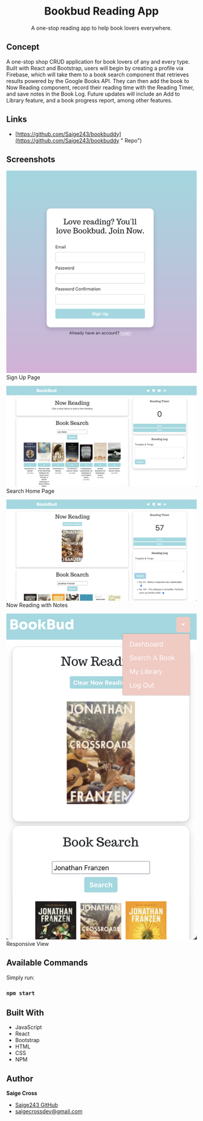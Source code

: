 <h1 align="center"><project-name>Bookbud Reading App</h1>

<p align="center"><project-description>A one-stop reading app to help book lovers everywhere.</p>

## Concept
A one-stop shop CRUD application for book lovers of any and every type. Built with React and Bootstrap, users will begin by creating a profile via Firebase, which will take them to a book search component that retrieves results powered by the Google Books API. They can then add the book to Now Reading component, record their reading time with the Reading Timer, and save notes in the Book Log. Future updates will include an Add to Library feature, and a book progress report, among other features. 

## Links

- [https://github.com/Saige243/bookbuddy](https://github.com/Saige243/bookbuddy "<project-name> Repo")

## Screenshots

![Sign Up Page](src/images/signup.png "Sign Up Page")Sign Up Page

![Search Home Page](src/images/search.png)Search Home Page

![Now Reading w/ Notes](src/images/reading.png)Now Reading with Notes

![Responsive View](src/images/responsive.png)Responsive View

## Available Commands

Simply run:

### `npm start`


## Built With

- JavaScript
- React
- Bootstrap
- HTML
- CSS
- NPM

## Author

**Saige Cross**

- [Saige243 GitHub](https://github.com/Saige243 "Saige Cross")
- [saigecrossdev@gmail.com](mailto:saigecrossdev@gmail.com?subject=Hi "Hi, Saige!")

